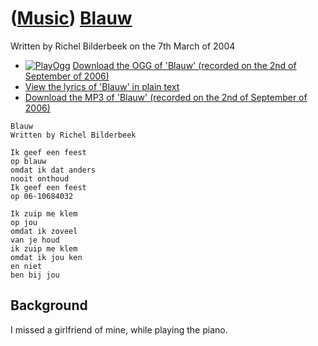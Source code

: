 # ([Music](Music.htm)) [Blauw](SongBlauw.htm)

Written by Richel Bilderbeek on the 7th March of 2004

-   [![PlayOgg](http://static.fsf.org/playogg/Play_ogg_80x15.png "I support PlayOgg!")](http://playogg.org)
    [Download the OGG of 'Blauw' (recorded on the 2nd of September
    of 2006)](CD06_02Blauw20060902.ogg)
-   [View the lyrics of 'Blauw' in plain text](SongBlauw.txt)
-   [Download the MP3 of 'Blauw' (recorded on the 2nd of September
    of 2006)](CD06_02Blauw20060902.mp3)

```
Blauw
Written by Richel Bilderbeek

Ik geef een feest
op blauw
omdat ik dat anders
nooit onthoud
Ik geef een feest
op 06-10684032

Ik zuip me klem
op jou
omdat ik zoveel
van je houd
ik zuip me klem
omdat ik jou ken
en niet
ben bij jou
```

## Background

I missed a girlfriend of mine, while playing the piano.

